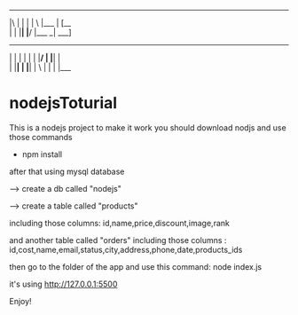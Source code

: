 _  _ ____ ___  ____  _ ____ 
|\ | |  | |  \ |___  | [__  
| \| |__| |__/ |___ _| ___] 
                                                               
___ ____ ___ _  _ ____ _ ____ _    
 |  |  |  |  |  | |__/ | |__| |    
 |  |__|  |  |__| |  \ | |  | |___ 
 
 
 
# nodejsToturial

This is a nodejs project 
to make it work you should download nodjs
and use those commands

- npm install

after that using mysql database

--> create a db called "nodejs"

--> create a table called "products"

including those columns:
id,name,price,discount,image,rank

and another table called "orders"
including those columns :
id,cost,name,email,status,city,address,phone,date,products_ids


then go to the folder of the app and use this command:
node index.js

it's using http://127.0.0.1:5500

Enjoy!
